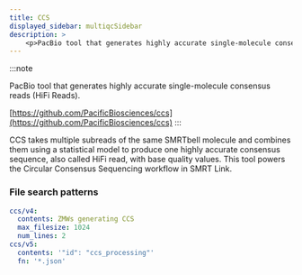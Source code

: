 ```yaml
---
title: CCS
displayed_sidebar: multiqcSidebar
description: >
    <p>PacBio tool that generates highly accurate single-molecule consensus reads (HiFi Reads).</p>
---
```


<!--
~~~~~ DO NOT EDIT ~~~~~
This file is autogenerated from the MultiQC module python docstring.
Do not edit the markdown, it will be overwritten.

File path for the source of this content: multiqc/modules/ccs/ccs.py
~~~~~~~~~~~~~~~~~~~~~~~
-->

:::note
<p>PacBio tool that generates highly accurate single-molecule consensus reads (HiFi Reads).</p>

[https://github.com/PacificBiosciences/ccs](https://github.com/PacificBiosciences/ccs)
:::

CCS takes multiple subreads of the same SMRTbell molecule and combines them
using a statistical model to produce one highly accurate consensus sequence,
also called HiFi read, with base quality values. This tool powers the Circular
Consensus Sequencing workflow in SMRT Link.

### File search patterns

```yaml
ccs/v4:
  contents: ZMWs generating CCS
  max_filesize: 1024
  num_lines: 2
ccs/v5:
  contents: '"id": "ccs_processing"'
  fn: '*.json'
```
    